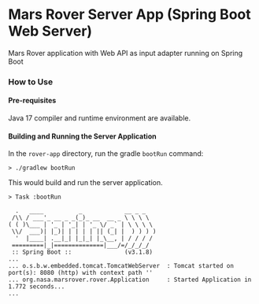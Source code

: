 # Mars Rover Server App (Spring Boot Web Server)

Mars Rover application with Web API as input adapter running on Spring Boot

### How to Use

#### Pre-requisites

Java 17 compiler and runtime environment are available.

#### Building and Running the Server Application

In the `rover-app` directory, run the gradle `bootRun` command:
```
> ./gradlew bootRun
```

This would build and run the server application.
```
> Task :bootRun

  .   ____          _            __ _ _
 /\\ / ___'_ __ _ _(_)_ __  __ _ \ \ \ \
( ( )\___ | '_ | '_| | '_ \/ _` | \ \ \ \
 \\/  ___)| |_)| | | | | || (_| |  ) ) ) )
  '  |____| .__|_| |_|_| |_\__, | / / / /
 =========|_|==============|___/=/_/_/_/
 :: Spring Boot ::               (v3.1.8)
...
... o.s.b.w.embedded.tomcat.TomcatWebServer  : Tomcat started on port(s): 8080 (http) with context path ''
... org.nasa.marsrover.rover.Application     : Started Application in 1.772 seconds...
...
```
